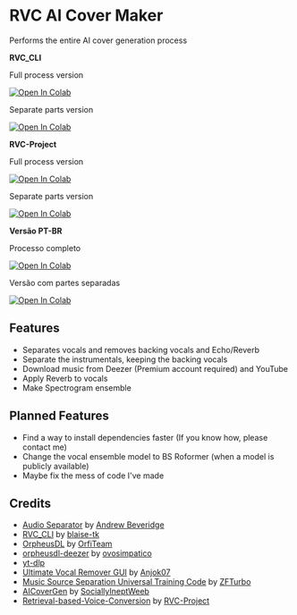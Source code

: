 # RVC AI Cover Maker
Performs the entire AI cover generation process

**RVC_CLI**

Full process version

<a target="_blank" href="https://colab.research.google.com/github/ShiromiyaG/RVC-AI-Cover-Maker/blob/main/RVC_AI_Cover_Maker.ipynb">
  <img src="https://colab.research.google.com/assets/colab-badge.svg" alt="Open In Colab"/>
</a>

Separate parts version

<a target="_blank" href="https://colab.research.google.com/github/ShiromiyaG/RVC-AI-Cover-Maker/blob/main/RVC_AI_Cover_Maker_(separate_parts_version).ipynb">
  <img src="https://colab.research.google.com/assets/colab-badge.svg" alt="Open In Colab"/>
</a>

**RVC-Project**

Full process version

<a target="_blank" href="https://github.com/ShiromiyaG/RVC-AI-Cover-Maker/blob/main/RVC_AI_Cover_Maker_(RVC_Project_version).ipynb">
  <img src="https://colab.research.google.com/assets/colab-badge.svg" alt="Open In Colab"/>
</a>

Separate parts version

<a target="_blank" href="https://github.com/ShiromiyaG/RVC-AI-Cover-Maker/blob/main/RVC_AI_Cover_Maker_(RVC_Project_separate_parts_version).ipynb">
  <img src="https://colab.research.google.com/assets/colab-badge.svg" alt="Open In Colab"/>
</a>

**Versão PT-BR**

Processo completo

<a target="_blank" href="https://github.com/ShiromiyaG/RVC-AI-Cover-Maker/blob/main/RVC_AI_Cover_Maker_(RVC_Project_version)_PT_BR.ipynb">
  <img src="https://colab.research.google.com/assets/colab-badge.svg" alt="Open In Colab"/>
</a>

Versão com partes separadas

<a target="_blank" href="https://github.com/ShiromiyaG/RVC-AI-Cover-Maker/blob/main/RVC_AI_Cover_Maker_(RVC_Project_separate_parts_version)_PT_BR.ipynb">
  <img src="https://colab.research.google.com/assets/colab-badge.svg" alt="Open In Colab"/>
</a>

## Features
- Separates vocals and removes backing vocals and Echo/Reverb
- Separate the instrumentals, keeping the backing vocals
- Download music from Deezer (Premium account required) and YouTube
- Apply Reverb to vocals
- Make Spectrogram ensemble

## Planned Features
- Find a way to install dependencies faster (If you know how, please contact me)
- Change the vocal ensemble model to BS Roformer (when a model is publicly available)
- Maybe fix the mess of code I've made

## Credits
- [Audio Separator](https://github.com/karaokenerds/python-audio-separator) by [Andrew Beveridge](https://github.com/beveradb)
- [RVC_CLI](https://github.com/blaise-tk/RVC_CLI) by [blaise-tk](https://github.com/blaise-tk)
- [OrpheusDL](https://github.com/OrfiTeam/OrpheusDL) by [OrfiTeam](https://github.com/OrfiTeam)
- [orpheusdl-deezer](https://git.ovosimpatico.com/ovosimpatico/orpheusdl-deezer) by [ovosimpatico](https://git.ovosimpatico.com/ovosimpatico)
- [yt-dlp](https://github.com/yt-dlp/yt-dlp)
- [Ultimate Vocal Remover GUI](https://github.com/Anjok07/ultimatevocalremovergui) by [Anjok07](https://github.com/Anjok07)
- [Music Source Separation Universal Training Code](https://github.com/ZFTurbo/Music-Source-Separation-Training) by [ZFTurbo](https://github.com/ZFTurbo)
- [AICoverGen](https://github.com/SociallyIneptWeeb/AICoverGen) by [SociallyIneptWeeb](https://github.com/SociallyIneptWeeb)
- [Retrieval-based-Voice-Conversion](https://github.com/RVC-Project/Retrieval-based-Voice-Conversion) by [RVC-Project](https://github.com/RVC-Project)
